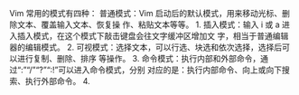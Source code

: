 Vim 常用的模式有四种：
普通模式：Vim 启动后的默认模式，用来移动光标、删除文本、覆盖输入文本、恢复操
作、粘贴文本等等。
1.
插入模式：输入 i 或 a 进入插入模式，在这个模式下敲击键盘会往文字缓冲区增加文
字，相当于普通编辑器的编辑模式。
2.
可视模式：选择文本，可以行选、块选和依次选择，选择后可以进行复制、删除、排序
等操作。
3.
命令模式：执行内部和外部命令，通过“:”“/”“?”“:!”可以进入命令模式，分别
对应的是：执行内部命令、向上或向下搜索、执行外部命令。
4.